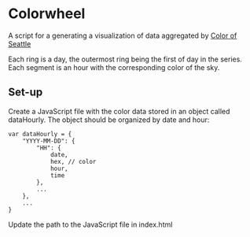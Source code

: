 # Colorwheel

A script for a generating a visualization of data aggregated by [Color of Seattle](https://twitter.com/colorofseattle)

Each ring is a day, the outermost ring being the first of day in the series. Each segment is an hour with the corresponding color of the sky. 

## Set-up

Create a JavaScript file with the color data stored in an object called dataHourly. The object should be organized by date and hour:

```
var dataHourly = {
    "YYYY-MM-DD": {
		"HH": {
			date,
			hex, // color
			hour,
			time
		},
		...
	},
	...
}
```

Update the path to the JavaScript file in index.html
